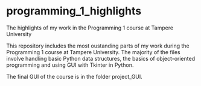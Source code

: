 # programming_1_highlights
The highlights of my work in the Programming 1 course at Tampere University

This repository includes the most oustanding parts of my work during the Programming 1 course at Tampere University. The majority of the files involve handling
basic Python data structures, the basics of object-oriented programming and using GUI with Tkinter in Python.

The final GUI of the course is in the folder project_GUI.
